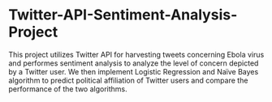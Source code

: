 # Twitter-API-Sentiment-Analysis-Project
This project utilizes Twitter API for  harvesting tweets concerning Ebola virus and performes sentiment analysis to analyze the level of concern depicted by a Twitter user. We then implement Logistic Regression and Naïve Bayes algorithm to predict political affiliation of Twitter users and compare the  performance of the two algorithms.
